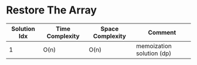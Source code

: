 # Restore The Array

| Solution Idx | Time Complexity | Space Complexity | Comment                   |
| ------------ | --------------- | ---------------- | ------------------------- |
| 1            | O(n)            | O(n)             | memoization solution (dp) |
